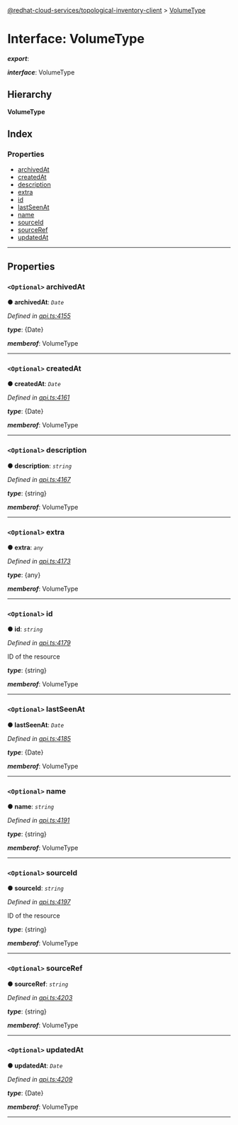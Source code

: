 [@redhat-cloud-services/topological-inventory-client](../README.md) > [VolumeType](../interfaces/volumetype.md)

# Interface: VolumeType

*__export__*: 

*__interface__*: VolumeType

## Hierarchy

**VolumeType**

## Index

### Properties

* [archivedAt](volumetype.md#archivedat)
* [createdAt](volumetype.md#createdat)
* [description](volumetype.md#description)
* [extra](volumetype.md#extra)
* [id](volumetype.md#id)
* [lastSeenAt](volumetype.md#lastseenat)
* [name](volumetype.md#name)
* [sourceId](volumetype.md#sourceid)
* [sourceRef](volumetype.md#sourceref)
* [updatedAt](volumetype.md#updatedat)

---

## Properties

<a id="archivedat"></a>

### `<Optional>` archivedAt

**● archivedAt**: *`Date`*

*Defined in [api.ts:4155](https://github.com/karelhala/javascript-clients/blob/master/packages/topological-inventory/api.ts#L4155)*

*__type__*: {Date}

*__memberof__*: VolumeType

___
<a id="createdat"></a>

### `<Optional>` createdAt

**● createdAt**: *`Date`*

*Defined in [api.ts:4161](https://github.com/karelhala/javascript-clients/blob/master/packages/topological-inventory/api.ts#L4161)*

*__type__*: {Date}

*__memberof__*: VolumeType

___
<a id="description"></a>

### `<Optional>` description

**● description**: *`string`*

*Defined in [api.ts:4167](https://github.com/karelhala/javascript-clients/blob/master/packages/topological-inventory/api.ts#L4167)*

*__type__*: {string}

*__memberof__*: VolumeType

___
<a id="extra"></a>

### `<Optional>` extra

**● extra**: *`any`*

*Defined in [api.ts:4173](https://github.com/karelhala/javascript-clients/blob/master/packages/topological-inventory/api.ts#L4173)*

*__type__*: {any}

*__memberof__*: VolumeType

___
<a id="id"></a>

### `<Optional>` id

**● id**: *`string`*

*Defined in [api.ts:4179](https://github.com/karelhala/javascript-clients/blob/master/packages/topological-inventory/api.ts#L4179)*

ID of the resource

*__type__*: {string}

*__memberof__*: VolumeType

___
<a id="lastseenat"></a>

### `<Optional>` lastSeenAt

**● lastSeenAt**: *`Date`*

*Defined in [api.ts:4185](https://github.com/karelhala/javascript-clients/blob/master/packages/topological-inventory/api.ts#L4185)*

*__type__*: {Date}

*__memberof__*: VolumeType

___
<a id="name"></a>

### `<Optional>` name

**● name**: *`string`*

*Defined in [api.ts:4191](https://github.com/karelhala/javascript-clients/blob/master/packages/topological-inventory/api.ts#L4191)*

*__type__*: {string}

*__memberof__*: VolumeType

___
<a id="sourceid"></a>

### `<Optional>` sourceId

**● sourceId**: *`string`*

*Defined in [api.ts:4197](https://github.com/karelhala/javascript-clients/blob/master/packages/topological-inventory/api.ts#L4197)*

ID of the resource

*__type__*: {string}

*__memberof__*: VolumeType

___
<a id="sourceref"></a>

### `<Optional>` sourceRef

**● sourceRef**: *`string`*

*Defined in [api.ts:4203](https://github.com/karelhala/javascript-clients/blob/master/packages/topological-inventory/api.ts#L4203)*

*__type__*: {string}

*__memberof__*: VolumeType

___
<a id="updatedat"></a>

### `<Optional>` updatedAt

**● updatedAt**: *`Date`*

*Defined in [api.ts:4209](https://github.com/karelhala/javascript-clients/blob/master/packages/topological-inventory/api.ts#L4209)*

*__type__*: {Date}

*__memberof__*: VolumeType

___

